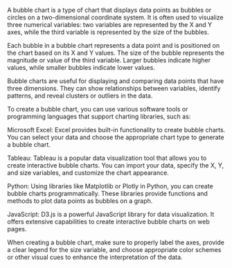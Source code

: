 A bubble chart is a type of chart that displays data points as bubbles or circles on a two-dimensional coordinate system. It is often used to visualize three numerical variables: two variables are represented by the X and Y axes, while the third variable is represented by the size of the bubbles.

Each bubble in a bubble chart represents a data point and is positioned on the chart based on its X and Y values. The size of the bubble represents the magnitude or value of the third variable. Larger bubbles indicate higher values, while smaller bubbles indicate lower values.

Bubble charts are useful for displaying and comparing data points that have three dimensions. They can show relationships between variables, identify patterns, and reveal clusters or outliers in the data.

To create a bubble chart, you can use various software tools or programming languages that support charting libraries, such as:

Microsoft Excel: Excel provides built-in functionality to create bubble charts. You can select your data and choose the appropriate chart type to generate a bubble chart.

Tableau: Tableau is a popular data visualization tool that allows you to create interactive bubble charts. You can import your data, specify the X, Y, and size variables, and customize the chart appearance.

Python: Using libraries like Matplotlib or Plotly in Python, you can create bubble charts programmatically. These libraries provide functions and methods to plot data points as bubbles on a graph.

JavaScript: D3.js is a powerful JavaScript library for data visualization. It offers extensive capabilities to create interactive bubble charts on web pages.

When creating a bubble chart, make sure to properly label the axes, provide a clear legend for the size variable, and choose appropriate color schemes or other visual cues to enhance the interpretation of the data.
